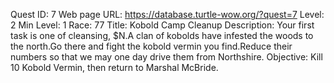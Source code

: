 Quest ID: 7
Web page URL: https://database.turtle-wow.org/?quest=7
Level: 2
Min Level: 1
Race: 77
Title: Kobold Camp Cleanup
Description: Your first task is one of cleansing, $N.A clan of kobolds have infested the woods to the north.Go there and fight the kobold vermin you find.Reduce their numbers so that we may one day drive them from Northshire.
Objective: Kill 10 Kobold Vermin, then return to Marshal McBride.

